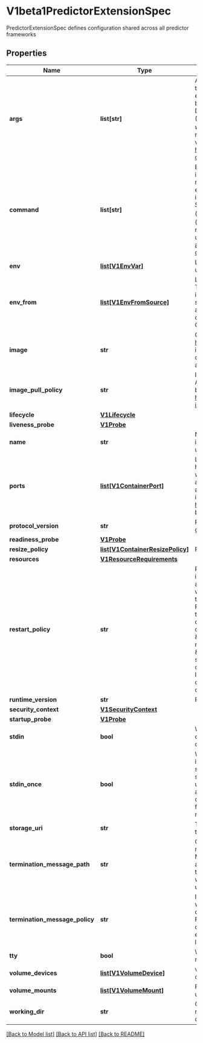 # V1beta1PredictorExtensionSpec

PredictorExtensionSpec defines configuration shared across all predictor frameworks

## Properties

| Name                           | Type                                                                                                                            | Description                                                                                                                                                                                                                                                                                                                                                                                                                                                                                                                                                                                                                                                                                                                                                                                                                                                                                                                                                                                                                                                                                                                 | Notes                      |
|--------------------------------|---------------------------------------------------------------------------------------------------------------------------------|-----------------------------------------------------------------------------------------------------------------------------------------------------------------------------------------------------------------------------------------------------------------------------------------------------------------------------------------------------------------------------------------------------------------------------------------------------------------------------------------------------------------------------------------------------------------------------------------------------------------------------------------------------------------------------------------------------------------------------------------------------------------------------------------------------------------------------------------------------------------------------------------------------------------------------------------------------------------------------------------------------------------------------------------------------------------------------------------------------------------------------|----------------------------|
| **args**                       | **list[str]**                                                                                                                   | Arguments to the entrypoint. The container image&#39;s CMD is used if this is not provided. Variable references $(VAR_NAME) are expanded using the container&#39;s environment. If a variable cannot be resolved, the reference in the input string will be unchanged. Double $$ are reduced to a single $, which allows for escaping the $(VAR_NAME) syntax: i.e. \&quot;$$(VAR_NAME)\&quot; will produce the string literal \&quot;$(VAR_NAME)\&quot;. Escaped references will never be expanded, regardless of whether the variable exists or not. Cannot be updated. More info: https://kubernetes.io/docs/tasks/inject-data-application/define-command-argument-container/#running-a-command-in-a-shell                                                                                                                                                                                                                                                                                                                                                                                                                | [optional]                 |
| **command**                    | **list[str]**                                                                                                                   | Entrypoint array. Not executed within a shell. The container image&#39;s ENTRYPOINT is used if this is not provided. Variable references $(VAR_NAME) are expanded using the container&#39;s environment. If a variable cannot be resolved, the reference in the input string will be unchanged. Double $$ are reduced to a single $, which allows for escaping the $(VAR_NAME) syntax: i.e. \&quot;$$(VAR_NAME)\&quot; will produce the string literal \&quot;$(VAR_NAME)\&quot;. Escaped references will never be expanded, regardless of whether the variable exists or not. Cannot be updated. More info: https://kubernetes.io/docs/tasks/inject-data-application/define-command-argument-container/#running-a-command-in-a-shell                                                                                                                                                                                                                                                                                                                                                                                       | [optional]                 |
| **env**                        | [**list[V1EnvVar]**](https://github.com/kubernetes-client/python/blob/master/kubernetes/docs/V1EnvVar.md)                       | List of environment variables to set in the container. Cannot be updated.                                                                                                                                                                                                                                                                                                                                                                                                                                                                                                                                                                                                                                                                                                                                                                                                                                                                                                                                                                                                                                                   | [optional]                 |
| **env_from**                   | [**list[V1EnvFromSource]**](https://github.com/kubernetes-client/python/blob/master/kubernetes/docs/V1EnvFromSource.md)         | List of sources to populate environment variables in the container. The keys defined within a source must be a C_IDENTIFIER. All invalid keys will be reported as an event when the container is starting. When a key exists in multiple sources, the value associated with the last source will take precedence. Values defined by an Env with a duplicate key will take precedence. Cannot be updated.                                                                                                                                                                                                                                                                                                                                                                                                                                                                                                                                                                                                                                                                                                                    | [optional]                 |
| **image**                      | **str**                                                                                                                         | Container image name. More info: https://kubernetes.io/docs/concepts/containers/images This field is optional to allow higher level config management to default or override container images in workload controllers like Deployments and StatefulSets.                                                                                                                                                                                                                                                                                                                                                                                                                                                                                                                                                                                                                                                                                                                                                                                                                                                                    | [optional]                 |
| **image_pull_policy**          | **str**                                                                                                                         | Image pull policy. One of Always, Never, IfNotPresent. Defaults to Always if :latest tag is specified, or IfNotPresent otherwise. Cannot be updated. More info: https://kubernetes.io/docs/concepts/containers/images#updating-images                                                                                                                                                                                                                                                                                                                                                                                                                                                                                                                                                                                                                                                                                                                                                                                                                                                                                       | [optional]                 |
| **lifecycle**                  | [**V1Lifecycle**](https://github.com/kubernetes-client/python/blob/master/kubernetes/docs/V1Lifecycle.md)                       |                                                                                                                                                                                                                                                                                                                                                                                                                                                                                                                                                                                                                                                                                                                                                                                                                                                                                                                                                                                                                                                                                                                             | [optional]                 |
| **liveness_probe**             | [**V1Probe**](https://github.com/kubernetes-client/python/blob/master/kubernetes/docs/V1Probe.md)                               |                                                                                                                                                                                                                                                                                                                                                                                                                                                                                                                                                                                                                                                                                                                                                                                                                                                                                                                                                                                                                                                                                                                             | [optional]                 |
| **name**                       | **str**                                                                                                                         | Name of the container specified as a DNS_LABEL. Each container in a pod must have a unique name (DNS_LABEL). Cannot be updated.                                                                                                                                                                                                                                                                                                                                                                                                                                                                                                                                                                                                                                                                                                                                                                                                                                                                                                                                                                                             | [optional] [default to ''] |
| **ports**                      | [**list[V1ContainerPort]**](https://github.com/kubernetes-client/python/blob/master/kubernetes/docs/V1ContainerPort.md)         | List of ports to expose from the container. Not specifying a port here DOES NOT prevent that port from being exposed. Any port which is listening on the default \&quot;0.0.0.0\&quot; address inside a container will be accessible from the network. Modifying this array with strategic merge patch may corrupt the data. For more information See https://github.com/kubernetes/kubernetes/issues/108255. Cannot be updated.                                                                                                                                                                                                                                                                                                                                                                                                                                                                                                                                                                                                                                                                                            | [optional]                 |
| **protocol_version**           | **str**                                                                                                                         | Protocol version to use by the predictor (i.e. v1 or v2 or grpc-v1 or grpc-v2)                                                                                                                                                                                                                                                                                                                                                                                                                                                                                                                                                                                                                                                                                                                                                                                                                                                                                                                                                                                                                                              | [optional]                 |
| **readiness_probe**            | [**V1Probe**](https://github.com/kubernetes-client/python/blob/master/kubernetes/docs/V1Probe.md)                               |                                                                                                                                                                                                                                                                                                                                                                                                                                                                                                                                                                                                                                                                                                                                                                                                                                                                                                                                                                                                                                                                                                                             | [optional]                 |
| **resize_policy**              | [**list[V1ContainerResizePolicy]**](V1ContainerResizePolicy.md)                                                                 | Resources resize policy for the container.                                                                                                                                                                                                                                                                                                                                                                                                                                                                                                                                                                                                                                                                                                                                                                                                                                                                                                                                                                                                                                                                                  | [optional]                 |
| **resources**                  | [**V1ResourceRequirements**](https://github.com/kubernetes-client/python/blob/master/kubernetes/docs/V1ResourceRequirements.md) |                                                                                                                                                                                                                                                                                                                                                                                                                                                                                                                                                                                                                                                                                                                                                                                                                                                                                                                                                                                                                                                                                                                             | [optional]                 |
| **restart_policy**             | **str**                                                                                                                         | RestartPolicy defines the restart behavior of individual containers in a pod. This field may only be set for init containers, and the only allowed value is \&quot;Always\&quot;. For non-init containers or when this field is not specified, the restart behavior is defined by the Pod&#39;s restart policy and the container type. Setting the RestartPolicy as \&quot;Always\&quot; for the init container will have the following effect: this init container will be continually restarted on exit until all regular containers have terminated. Once all regular containers have completed, all init containers with restartPolicy \&quot;Always\&quot; will be shut down. This lifecycle differs from normal init containers and is often referred to as a \&quot;sidecar\&quot; container. Although this init container still starts in the init container sequence, it does not wait for the container to complete before proceeding to the next init container. Instead, the next init container starts immediately after this init container is started, or after any startupProbe has successfully completed. | [optional]                 |
| **runtime_version**            | **str**                                                                                                                         | Runtime version of the predictor docker image                                                                                                                                                                                                                                                                                                                                                                                                                                                                                                                                                                                                                                                                                                                                                                                                                                                                                                                                                                                                                                                                               | [optional]                 |
| **security_context**           | [**V1SecurityContext**](https://github.com/kubernetes-client/python/blob/master/kubernetes/docs/V1SecurityContext.md)           |                                                                                                                                                                                                                                                                                                                                                                                                                                                                                                                                                                                                                                                                                                                                                                                                                                                                                                                                                                                                                                                                                                                             | [optional]                 |
| **startup_probe**              | [**V1Probe**](https://github.com/kubernetes-client/python/blob/master/kubernetes/docs/V1Probe.md)                               |                                                                                                                                                                                                                                                                                                                                                                                                                                                                                                                                                                                                                                                                                                                                                                                                                                                                                                                                                                                                                                                                                                                             | [optional]                 |
| **stdin**                      | **bool**                                                                                                                        | Whether this container should allocate a buffer for stdin in the container runtime. If this is not set, reads from stdin in the container will always result in EOF. Default is false.                                                                                                                                                                                                                                                                                                                                                                                                                                                                                                                                                                                                                                                                                                                                                                                                                                                                                                                                      | [optional]                 |
| **stdin_once**                 | **bool**                                                                                                                        | Whether the container runtime should close the stdin channel after it has been opened by a single attach. When stdin is true the stdin stream will remain open across multiple attach sessions. If stdinOnce is set to true, stdin is opened on container start, is empty until the first client attaches to stdin, and then remains open and accepts data until the client disconnects, at which time stdin is closed and remains closed until the container is restarted. If this flag is false, a container processes that reads from stdin will never receive an EOF. Default is false                                                                                                                                                                                                                                                                                                                                                                                                                                                                                                                                  | [optional]                 |
| **storage_uri**                | **str**                                                                                                                         | This field points to the location of the model which is mounted onto the pod.                                                                                                                                                                                                                                                                                                                                                                                                                                                                                                                                                                                                                                                                                                                                                                                                                                                                                                                                                                                                                                               | [optional]                 |
| **termination_message_path**   | **str**                                                                                                                         | Optional: Path at which the file to which the container&#39;s termination message will be written is mounted into the container&#39;s filesystem. Message written is intended to be brief final status, such as an assertion failure message. Will be truncated by the node if greater than 4096 bytes. The total message length across all containers will be limited to 12kb. Defaults to /dev/termination-log. Cannot be updated.                                                                                                                                                                                                                                                                                                                                                                                                                                                                                                                                                                                                                                                                                        | [optional]                 |
| **termination_message_policy** | **str**                                                                                                                         | Indicate how the termination message should be populated. File will use the contents of terminationMessagePath to populate the container status message on both success and failure. FallbackToLogsOnError will use the last chunk of container log output if the termination message file is empty and the container exited with an error. The log output is limited to 2048 bytes or 80 lines, whichever is smaller. Defaults to File. Cannot be updated.                                                                                                                                                                                                                                                                                                                                                                                                                                                                                                                                                                                                                                                                 | [optional]                 |
| **tty**                        | **bool**                                                                                                                        | Whether this container should allocate a TTY for itself, also requires &#39;stdin&#39; to be true. Default is false.                                                                                                                                                                                                                                                                                                                                                                                                                                                                                                                                                                                                                                                                                                                                                                                                                                                                                                                                                                                                        | [optional]                 |
| **volume_devices**             | [**list[V1VolumeDevice]**](https://github.com/kubernetes-client/python/blob/master/kubernetes/docs/V1VolumeDevice.md)           | volumeDevices is the list of block devices to be used by the container.                                                                                                                                                                                                                                                                                                                                                                                                                                                                                                                                                                                                                                                                                                                                                                                                                                                                                                                                                                                                                                                     | [optional]                 |
| **volume_mounts**              | [**list[V1VolumeMount]**](https://github.com/kubernetes-client/python/blob/master/kubernetes/docs/V1VolumeMount.md)             | Pod volumes to mount into the container&#39;s filesystem. Cannot be updated.                                                                                                                                                                                                                                                                                                                                                                                                                                                                                                                                                                                                                                                                                                                                                                                                                                                                                                                                                                                                                                                | [optional]                 |
| **working_dir**                | **str**                                                                                                                         | Container&#39;s working directory. If not specified, the container runtime&#39;s default will be used, which might be configured in the container image. Cannot be updated.                                                                                                                                                                                                                                                                                                                                                                                                                                                                                                                                                                                                                                                                                                                                                                                                                                                                                                                                                 | [optional]                 |

[[Back to Model list]](../README.md#documentation-for-models) [[Back to API list]](../README.md#documentation-for-api-endpoints) [[Back to README]](../README.md)
